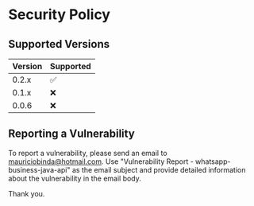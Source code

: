 # Security Policy

## Supported Versions

| Version | Supported          |
|---------|--------------------|
| 0.2.x   | :white_check_mark: |
| 0.1.x   | :x:                |
| 0.0.6   | :x:                |

## Reporting a Vulnerability

To report a vulnerability, please send an email to mauriciobinda@hotmail.com.
Use "Vulnerability Report - whatsapp-business-java-api" as the email subject and provide detailed information about the
vulnerability in the email body.

Thank you.

